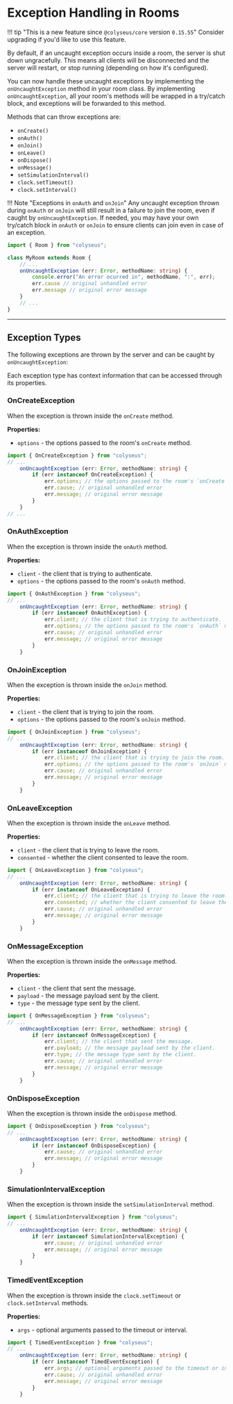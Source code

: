 # Exception Handling in Rooms

!!! tip "This is a new feature since `@colyseus/core` version `0.15.55`"
    Consider upgrading if you'd like to use this feature.

By default, if an uncaught exception occurs inside a room, the server is shut down ungracefully. This means all clients will be disconnected and the server will restart, or stop running (depending on how it's configured).

You can now handle these uncaught exceptions by implementing the `onUncaughtException` method in your room class. By implementing `onUncaughtException`, all your room's methods will be wrapped in a try/catch block, and exceptions will be forwarded to this method.

Methods that can throw exceptions are:

- `onCreate()`
- `onAuth()`
- `onJoin()`
- `onLeave()`
- `onDispose()`
- `onMessage()`
- `setSimulationInterval()`
- `clock.setTimeout()`
- `clock.setInterval()`

!!! Note "Exceptions in `onAuth` and `onJoin`"
    Any uncaught exception thrown during `onAuth` or `onJoin` will still result in a failure to join the room, even if caught by `onUncaughtException`. If needed, you may have your own try/catch block in `onAuth` or `onJoin` to ensure clients can join even in case of an exception.

```typescript
import { Room } from "colyseus";

class MyRoom extends Room {
    // ...
    onUncaughtException (err: Error, methodName: string) {
        console.error("An error ocurred in", methodName, ":", err);
        err.cause // original unhandled error
        err.message // original error message
    }
    // ...
}
```

---

## Exception Types

The following exceptions are thrown by the server and can be caught by `onUncaughtException`:

Each exception type has context information that can be accessed through its properties.

### OnCreateException

When the exception is thrown inside the `onCreate` method.

**Properties:**

- `options` - the options passed to the room's `onCreate` method.

```typescript
import { OnCreateException } from "colyseus";
// ...
    onUncaughtException (err: Error, methodName: string) {
        if (err instanceof OnCreateException) {
            err.options; // the options passed to the room's `onCreate` method.
            err.cause; // original unhandled error
            err.message; // original error message
        }
    }
// ...
```

### OnAuthException

When the exception is thrown inside the `onAuth` method.

**Properties:**

- `client` - the client that is trying to authenticate.
- `options` - the options passed to the room's `onAuth` method.

```typescript
import { OnAuthException } from "colyseus";
// ...
    onUncaughtException (err: Error, methodName: string) {
        if (err instanceof OnAuthException) {
            err.client; // the client that is trying to authenticate.
            err.options; // the options passed to the room's `onAuth` method.
            err.cause; // original unhandled error
            err.message; // original error message
        }
    }
```

### OnJoinException

When the exception is thrown inside the `onJoin` method.

**Properties:**

- `client` - the client that is trying to join the room.
- `options` - the options passed to the room's `onJoin` method.

```typescript
import { OnJoinException } from "colyseus";
// ...
    onUncaughtException (err: Error, methodName: string) {
        if (err instanceof OnJoinException) {
            err.client; // the client that is trying to join the room.
            err.options; // the options passed to the room's `onJoin` method.
            err.cause; // original unhandled error
            err.message; // original error message
        }
    }
```

### OnLeaveException

When the exception is thrown inside the `onLeave` method.

**Properties:**

- `client` - the client that is trying to leave the room.
- `consented` - whether the client consented to leave the room.

```typescript
import { OnLeaveException } from "colyseus";
// ...
    onUncaughtException (err: Error, methodName: string) {
        if (err instanceof OnLeaveException) {
            err.client; // the client that is trying to leave the room.
            err.consented; // whether the client consented to leave the room.
            err.cause; // original unhandled error
            err.message; // original error message
        }
    }
```

### OnMessageException

When the exception is thrown inside the `onMessage` method.

**Properties:**

- `client` - the client that sent the message.
- `payload` - the message payload sent by the client.
- `type` - the message type sent by the client.

```typescript
import { OnMessageException } from "colyseus";
// ...
    onUncaughtException (err: Error, methodName: string) {
        if (err instanceof OnMessageException) {
            err.client; // the client that sent the message.
            err.payload; // the message payload sent by the client.
            err.type; // the message type sent by the client.
            err.cause; // original unhandled error
            err.message; // original error message
        }
    }
```

### OnDisposeException

When the exception is thrown inside the `onDispose` method.

```typescript
import { OnDisposeException } from "colyseus";
// ...
    onUncaughtException (err: Error, methodName: string) {
        if (err instanceof OnDisposeException) {
            err.cause; // original unhandled error
            err.message; // original error message
        }
    }
```

### SimulationIntervalException

When the exception is thrown inside the `setSimulationInterval` method.

```typescript
import { SimulationIntervalException } from "colyseus";
// ...
    onUncaughtException (err: Error, methodName: string) {
        if (err instanceof SimulationIntervalException) {
            err.cause; // original unhandled error
            err.message; // original error message
        }
    }
```

### TimedEventException

When the exception is thrown inside the `clock.setTimeout` or `clock.setInterval` methods.

**Properties:**

- `args` - optional arguments passed to the timeout or interval.

```typescript
import { TimedEventException } from "colyseus";
// ...
    onUncaughtException (err: Error, methodName: string) {
        if (err instanceof TimedEventException) {
            err.args; // optional arguments passed to the timeout or interval.
            err.cause; // original unhandled error
            err.message; // original error message
        }
    }
```